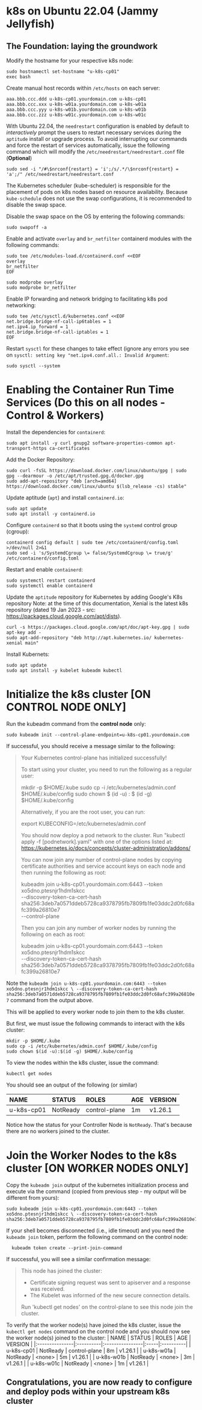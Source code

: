 # k8s on Ubuntu 22.04 (Jammy Jellyfish)

## The Foundation: laying the groundwork

Modify the hostname for your respective k8s node:
```
sudo hostnamectl set-hostname "u-k8s-cp01"
exec bash
```

Create manual host records within `/etc/hosts` on each server:
```
aaa.bbb.ccc.ddd u-k8s-cp01.yourdomain.com u-k8s-cp01
aaa.bbb.ccc.xxx u-k8s-w01a.yourdomain.com u-k8s-w01a
aaa.bbb.ccc.yyy u-k8s-w01b.yourdomain.com u-k8s-w01b
aaa.bbb.ccc.zzz u-k8s-w01c.yourdomain.com u-k8s-w01c
```
With Ubuntu 22.04, the `needrestart` configuration is enabled by default to *interactively* prompt the users to restart necessary services during the `aptitude` install or upgrade process.  To avoid interrupting our commands and force the restart of services automatically, issue the following command which will modify the `/etc/needrestart/needrestart.conf` file (**Optional**) 

```
sudo sed -i "/#\$nrconf{restart} = 'i';/s/.*/\$nrconf{restart} = 'a';/" /etc/needrestart/needrestart.conf
```

The Kubernetes scheduler (kube-scheduler) is responsible for the placement of pods on k8s nodes based on resource availability. Because `kube-schedule` does not use the swap configurations, it is recommended to disable the swap space.

Disable the swap space on the OS by entering the following commands:
```
sudo swapoff -a
```
Enable and activate `overlay` and `br_netfilter` containerd modules with the following commands:
```
sudo tee /etc/modules-load.d/containerd.conf <<EOF
overlay
br_netfilter
EOF

sudo modprobe overlay
sudo modprobe br_netfilter
```
Enable IP forwarding and network bridging to facilitating k8s pod networking:
```
sudo tee /etc/sysctl.d/kubernetes.conf <<EOF
net.bridge.bridge-nf-call-ip6tables = 1
net.ipv4.ip_forward = 1
net.bridge.bridge-nf-call-iptables = 1
EOF 
```
Restart `sysctl` for these changes to take effect (ignore any errors you see on `sysctl: setting key "net.ipv4.conf.all.: Invalid Argument`:
```
sudo sysctl --system
```
# Enabling the Container Run Time Services (Do this on all nodes - Control & Workers)
Install the dependencies for `containerd`:
```
sudo apt install -y curl gnupg2 software-properties-common apt-transport-https ca-certificates
```
Add the Docker Repository:
```
sudo curl -fsSL https://download.docker.com/linux/ubuntu/gpg | sudo gpg --dearmour -o /etc/apt/trusted.gpg.d/docker.gpg
sudo add-apt-repository "deb [arch=amd64] https://download.docker.com/linux/ubuntu $(lsb_release -cs) stable"
```
Update aptitude (`apt`) and install `containerd.io`:
```
sudo apt update
sudo apt install -y containerd.io
```
Configure `containerd` so that it boots using the `systemd` control group (cgroup):
```
containerd config default | sudo tee /etc/containerd/config.toml >/dev/null 2>&1
sudo sed -i 's/SystemdCgroup \= false/SystemdCgroup \= true/g' /etc/containerd/config.toml
```
Restart and enable `containerd`:
```
sudo systemctl restart containerd
sudo systemctl enable containerd
```
Update the `aptitude` repository for Kubernetes by adding Google's K8s repository
Note: at the time of this documentation, Xenial is the latest k8s repository (dated 19 Jan 2023 - src: https://packages.cloud.google.com/apt/dists). 
```
curl -s https://packages.cloud.google.com/apt/doc/apt-key.gpg | sudo apt-key add -
sudo apt-add-repository "deb http://apt.kubernetes.io/ kubernetes-xenial main"
```
Install Kubernets:
```
sudo apt update
sudo apt install -y kubelet kubeadm kubectl
```
# Initialize the k8s cluster [ON CONTROL NODE ONLY]

Run the kubeadm command from the **control node** only:
```
sudo kubeadm init --control-plane-endpoint=u-k8s-cp01.yourdomain.com
```
If successful, you should receive a message similar to the following:

>Your Kubernetes control-plane has initialized successfully!
>
>To start using your cluster, you need to run the following as a regular user:
>
>  mkdir -p $HOME/.kube
>  sudo cp -i /etc/kubernetes/admin.conf $HOME/.kube/config
>  sudo chown $ (id -u) : $ (id -g) $HOME/.kube/config
>
>Alternatively, if you are the root user, you can run:
>
>  export KUBECONFIG=/etc/kubernetes/admin.conf
>
>You should now deploy a pod network to the cluster.
>Run "kubectl apply -f [podnetwork].yaml" with one of the options listed at:
>  https://kubernetes.io/docs/concepts/cluster-administration/addons/
>
>You can now join any number of control-plane nodes by copying certificate authorities
>and service account keys on each node and then running the following as root:
>
>  kubeadm join u-k8s-cp01.yourdomain.com:6443 --token xo5dno.ptesnjr1hdm1skcc \
>        --discovery-token-ca-cert-hash sha256:3deb7a0571ddeb5728ca9378795fb7809fb1fe03ddc2d0fc68afc399a26810e7 \
>        --control-plane 
>
>Then you can join any number of worker nodes by running the following on each as root:
>
>kubeadm join u-k8s-cp01.yourdomain.com:6443 --token xo5dno.ptesnjr1hdm1skcc \
>        --discovery-token-ca-cert-hash sha256:3deb7a0571ddeb5728ca9378795fb7809fb1fe03ddc2d0fc68afc399a26810e7

Note the `kubeadm join u-k8s-cp01.yourdomain.com:6443 --token xo5dno.ptesnjr1hdm1skcc \ --discovery-token-ca-cert-hash sha256:3deb7a0571ddeb5728ca9378795fb7809fb1fe03ddc2d0fc68afc399a26810e7` command from the output above.

This will be applied to every worker node to join them to the k8s cluster. 

But first, we must issue the following commands to interact with the k8s cluster:
```
mkdir -p $HOME/.kube
sudo cp -i /etc/kubernetes/admin.conf $HOME/.kube/config
sudo chown $(id -u):$(id -g) $HOME/.kube/config
```
To view the nodes within the k8s cluster, issue the command:
```
kubectl get nodes
```
You should see an output of the following (or similar)

| NAME           |  STATUS   |  ROLES          |  AGE |  VERSION  |
|:---------------|:----------|:----------------|:-----|:----------|
| u-k8s-cp01     |  NotReady |  control-plane  |  1m  |  v1.26.1  |

Notice how the status for your Controller Node is `NotReady`. That's because there are no workers joined to the cluster.

# Join the Worker Nodes to the k8s cluster [ON WORKER NODES ONLY]
Copy the `kubeadm join` output of the kubernetes initialization process and execute via the command (copied from previous step - my output will be different from yours):
```
sudo kubeadm join u-k8s-cp01.yourdomain.com:6443 --token xo5dno.ptesnjr1hdm1skcc \ --discovery-token-ca-cert-hash sha256:3deb7a0571ddeb5728ca9378795fb7809fb1fe03ddc2d0fc68afc399a26810e7
```

  If your shell becomes disconnected (i.e., idle timeout) and you need the `kubeadm join` token, perform the following command on the control node:
```
  kubeadm token create --print-join-command
```
If successful, you will see a similar confirmation message:
>This node has joined the cluster:
>* Certificate signing request was sent to apiserver and a response was received.
>* The Kubelet was informed of the new secure connection details.
>
>Run 'kubectl get nodes' on the control-plane to see this node join the cluster.

To verify that the worker node(s) have joined the k8s cluster, issue the `kubectl get nodes` command on the control node and you should now see the worker node(s) joined to the cluster:
| NAME           |  STATUS   |  ROLES          |  AGE |  VERSION  |
|:---------------|:----------|:----------------|:-----|:----------|
| u-k8s-cp01     |  NotReady |  control-plane  |  8m  |  v1.26.1  |
| u-k8s-w01a     |  NotReady |  \<none\>       |  5m  |  v1.26.1  |
| u-k8s-w01b     |  NotReady |  \<none\>       |  3m  |  v1.26.1  |
| u-k8s-w01c     |  NotReady |  \<none\>       |  1m  |  v1.26.1  |

## Congratulations, you are now ready to configure and deploy pods within your upstream k8s cluster
